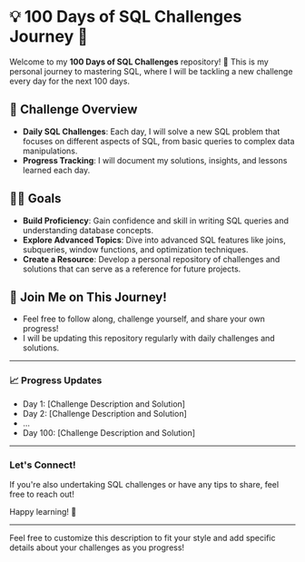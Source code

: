 # 💡 100 Days of SQL Challenges Journey 🚀

Welcome to my **100 Days of SQL Challenges** repository! 🎉 This is my personal journey to mastering SQL, where I will be tackling a new challenge every day for the next 100 days. 

## 📅 Challenge Overview
- **Daily SQL Challenges**: Each day, I will solve a new SQL problem that focuses on different aspects of SQL, from basic queries to complex data manipulations.
- **Progress Tracking**: I will document my solutions, insights, and lessons learned each day.

## 👩‍💻 Goals
- **Build Proficiency**: Gain confidence and skill in writing SQL queries and understanding database concepts.
- **Explore Advanced Topics**: Dive into advanced SQL features like joins, subqueries, window functions, and optimization techniques.
- **Create a Resource**: Develop a personal repository of challenges and solutions that can serve as a reference for future projects.

## 🚀 Join Me on This Journey!
- Feel free to follow along, challenge yourself, and share your own progress!
- I will be updating this repository regularly with daily challenges and solutions.

---

### 📈 Progress Updates
- Day 1: [Challenge Description and Solution]
- Day 2: [Challenge Description and Solution]
- ...
- Day 100: [Challenge Description and Solution]

---

### Let's Connect!
If you're also undertaking SQL challenges or have any tips to share, feel free to reach out!

Happy learning! 🎉

--- 

Feel free to customize this description to fit your style and add specific details about your challenges as you progress!
